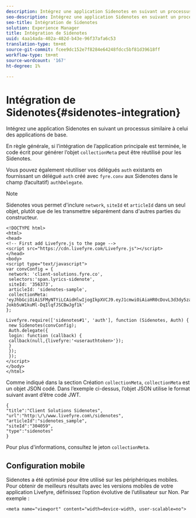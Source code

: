 ```yaml
---
description: Intégrez une application Sidenotes en suivant un processus similaire à celui des applications de base.
seo-description: Intégrez une application Sidenotes en suivant un processus similaire à celui des applications de base.
seo-title: Intégration de Sidenotes
solution: Experience Manager
title: Intégration de Sidenotes
uuid: 4aa14ada-402a-482d-b43e-96f37afa6c53
translation-type: tm+mt
source-git-commit: fcee9dc152e7f8284e64248fdcc5bf81d39618ff
workflow-type: tm+mt
source-wordcount: '167'
ht-degree: 1%

---
```



# Intégration de Sidenotes{#sidenotes-integration}

Intégrez une application Sidenotes en suivant un processus similaire à celui des applications de base.

En règle générale, si l’intégration de l’application principale est terminée, le code écrit pour générer l’objet `collectionMeta` peut être réutilisé pour les Sidenotes.

Vous pouvez également réutiliser vos délégués `auth` existants en fournissant un délégué `auth` créé avec `fyre.conv` aux Sidenotes dans le champ (facultatif) `authDelegate`.

>[!NOTE]
>
>Sidenotes vous permet d&#39;inclure `network`, `siteId` et `articleId` dans un seul objet, plutôt que de les transmettre séparément dans d&#39;autres parties du constructeur.

```
<!DOCTYPE html> 
<html> 
<head> 
<!-- First add Livefyre.js to the page --> 
<script src="https://cdn.livefyre.com/Livefyre.js"></script> 
</head> 
<body> 
<script type="text/javascript"> 
var convConfig = { 
 network: 'client-solutions.fyre.co', 
 selectors:'span.lyrics-sidenote', 
 siteId: '356373', 
 articleId: 'sidenotes-sample', 
 collectionMeta: 'eyJhbGciOiAiSFMyNTYiLCAidHlwIjogIkpXVCJ9.eyJ1cmwiOiAiaHR0cDovL3d3dy5zaWRlbm90ZXMtZGVtby5jb20vbHlyaWNzIiwgInNpdGVJZCI6ICIzMDQwNTkiLCAidHlwZSI6ICJzaWRlbm90ZXMiLCAiYXJ0aWNsZUlkIjogInNpZGVub3Rlc19zYW1wbGUiLCAidGl0bGUiOiAiQ2xpZW50IFNvbHV0aW9ucyBTaWRlbm90ZXMifQ.2gxnsM0TS8dfp-Jokb5uW1kuMl-DqIlqfJSCBwJgf1k' 
}; 
  
Livefyre.require(['sidenotes#1', 'auth'], function (Sidenotes, Auth) { 
 new Sidenotes(convConfig); 
 Auth.delegate({ 
 login: function (callback) { 
 callback(null,{livefyre:'<userauthtoken>'}); 
 } 
 }); 
 }); 
</script> 
</body> 
</html>
```

Comme indiqué dans la section Création `collectionMeta`, `collectionMeta` est un objet JSON codé. Dans l’exemple ci-dessus, l’objet JSON utilise le format suivant avant d’être codé JWT.

```
{ 
"title":"Client Solutions Sidenotes", 
"url":"http:\/\/www.livefyre.com\/sidenotes", 
"articleId":"sidenotes_sample", 
"siteId":"304059", 
"type":"sidenotes" 
}
```

Pour plus d&#39;informations, consultez le jeton `collectionMeta`.

## Configuration mobile

Sidenotes a été optimisé pour être utilisé sur les périphériques mobiles. Pour obtenir de meilleurs résultats avec les versions mobiles de votre application Livefyre, définissez l’option évolutive de l’utilisateur sur Non. Par exemple :

```
<meta name="viewport" content="width=device-width, user-scalable=no">
```
